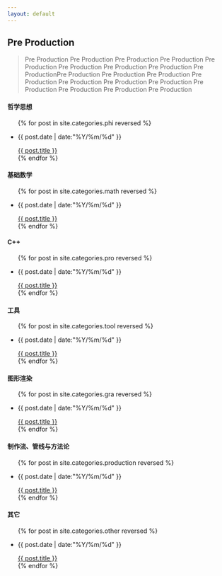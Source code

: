 ```yaml
---
layout: default
---
```


<div class="intro-img"></div>

## Pre Production

> Pre Production Pre Production Pre Production Pre Production Pre Production Pre Production Pre Production Pre Production Pre ProductionPre Production Pre Production Pre Production Pre Production Pre Production Pre Production Pre Production Pre Production Pre Production Pre Production Pre Production 

#### 哲学思想

<ul class = "main-list">
    {% for post in site.categories.phi reversed %}
        <li><p class = "post-date">{{ post.date | date:"%Y/%m/%d" }}</p><a href="{{ post.url }}">{{ post.title }}</a></li>
    {% endfor %}
</ul>

#### 基础数学 

<ul class = "main-list">
    {% for post in site.categories.math reversed %}
        <li><p class = "post-date">{{ post.date | date:"%Y/%m/%d" }}</p><a href="{{ post.url }}">{{ post.title }}</a></li>
    {% endfor %}
</ul>

#### C++

<ul class = "main-list">
    {% for post in site.categories.pro reversed %}
        <li><p class = "post-date">{{ post.date | date:"%Y/%m/%d" }}</p><a href="{{ post.url }}">{{ post.title }}</a></li>
    {% endfor %}
</ul>

#### 工具

<ul class = "main-list">
    {% for post in site.categories.tool reversed %}
        <li><p class = "post-date">{{ post.date | date:"%Y/%m/%d" }}</p><a href="{{ post.url }}">{{ post.title }}</a></li>
    {% endfor %}
</ul>

#### 图形渲染

<ul class = "main-list">
    {% for post in site.categories.gra reversed %}
        <li><p class = "post-date">{{ post.date | date:"%Y/%m/%d" }}</p><a href="{{ post.url }}">{{ post.title }}</a></li>
    {% endfor %}
</ul>

#### 制作流、管线与方法论

<ul class = "main-list">
    {% for post in site.categories.production reversed %}
        <li><p class = "post-date">{{ post.date | date:"%Y/%m/%d" }}</p><a href="{{ post.url }}">{{ post.title }}</a></li>
    {% endfor %}
</ul>

#### 其它

<ul class = "main-list">
    {% for post in site.categories.other reversed %}
        <li><p class = "post-date">{{ post.date | date:"%Y/%m/%d" }}</p><a href="{{ post.url }}">{{ post.title }}</a></li>
    {% endfor %}
</ul>